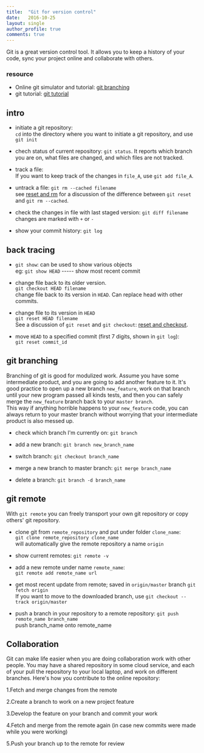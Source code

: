 ```yaml
---
title:  "Git for version control"
date:   2016-10-25
layout: single
author_profile: true
comments: true
---
```

Git is a great version control tool. It allows you to keep a history of your code, sync your project online and collaborate with others.

### resource
- Online git simulator and tutorial: [git branching](http://learngitbranching.js.org/)
- git tutorial: [git tutorial](https://www.atlassian.com/git/tutorials/)


## intro 

- initiate a git repository:	
  `cd` into the directory where you want to initiate a git repository, and use `git init`

- chech status of current repository: `git status`. 
  It reports which branch you are on, what files are changed, and which files are not tracked.

- track a file:   
  If you want to keep track of the changes in `file_A`, use `git add file_A`.

- untrack a file: `git rm --cached filename`    
 see [reset and rm](http://stackoverflow.com/questions/6919121/why-are-there-2-ways-to-unstage-a-file-in-git) for a discussion of the difference between `git reset` and `git rm --cached`.

- check the changes in file with last staged version: `git diff filename`   
	changes are marked with `+` or `-`

- show your commit history: `git log`




## back tracing 

- `git show`: can be used to show various objects       
	eg: `git show HEAD` ----- show most recent commit

- change file back to its  older version.   
   `git checkout HEAD filename` 	  
   change file back to its version in `HEAD`. Can replace head with other commits.

- change file to its version in `HEAD`    
  `git reset HEAD filename`        
  See a discussion of `git reset` and `git checkout`: [reset and checkout](http://stackoverflow.com/questions/3639342/whats-the-difference-between-git-reset-and-git-checkout).  

- move `HEAD` to a specified commit (first 7 digits, shown in `git log`):   
   `git reset commit_id`




## git branching 
Branching of git is good for modulized work. Assume you have some intermediate product, and you are going to add another feature to it. It's good practice to open up a new branch `new_feature`, work on that branch until your new program passed all kinds tests, and then you can safely merge the `new_feature` branch back to your `master branch`.   
This way if anything horrible happens to your `new_feature` code, you can always return to your master branch without worrying that your intermediate product is also messed up.

- check which branch I'm currently on: `git branch`

-  add a new branch:  `git branch new_branch_name`

- switch branch: `git checkout branch_name` 

- merge a new branch to master branch: `git merge branch_name` 

- delete a branch: `git branch -d branch_name`  



## git remote 
With `git remote` you can freely transport your own git repository or copy others' git repository.

- clone git from `remote_repository` and put under folder `clone_name`:   
  `git clone remote_repository clone_name`   
  will automatically give the remote repository a name `origin`

- show current remotes:  `git remote -v`

- add a new remote under name `remote_name`:    
	`git remote add remote_name url`

- get most recent update from remote; saved in `origin/master` branch
	`git fetch origin`    
	If you want to move to the downloaded branch, use `git checkout -- track origin/master`

- push a branch in your repository to a remote repository:
   `git push remote_name branch_name`    
   push branch_name onto remote_name 




## Collaboration 
Git can make life easier when you are doing collaboration work with other people. You may have a shared repository in some cloud service, and each of your pull the repository to your local laptop, and work on different branches. Here's how you contribute to the online repository:

1.Fetch and merge changes from the remote

2.Create a branch to work on a new project feature

3.Develop the feature on your branch and commit your work

4.Fetch and merge from the remote again (in case new commits were made while you were working)

5.Push your branch up to the remote for review












